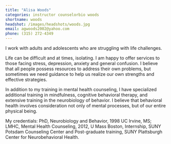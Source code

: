 ```yaml
---
title: "Alisa Woods"
categories: instructor counselorbio woods
shortname: woods
headshot: /images/headshots/woods.jpg
email: agwoods2002@yahoo.com
phone: (315) 272-4349
---
```

I work with adults and adolescents who are struggling with life challenges.

Life can be difficult and at times, isolating. I am happy to offer services to
those facing stress, depression, anxiety and general confusion. I believe that
all people possess resources to address their own problems, but sometimes we
need guidance to help us realize our own strengths and effective strategies.

In addition to my training in mental health counseling, I have specialized
additional training in mindfulness, cognitive behavioral therapy, and extensive
training in the neurobiology of behavior. I believe that behavioral health
involves consideration not only of mental processes, but of our entire physical
being.

My credentials: PhD, Neurobiology and Behavior, 1998 UC Irvine, MS; LMHC, Mental
Health Counseling, 2012, U Mass Boston, Internship, SUNY Potsdam Counseling
Center and Post-graduate training, SUNY Plattsburgh Center for Neurobehavioral
Health.
